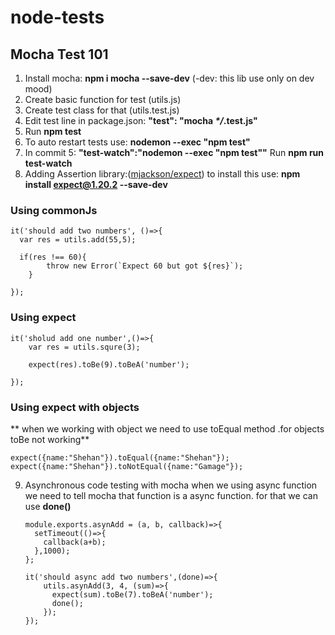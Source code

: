 # node-tests

## Mocha Test 101

1. Install mocha: **npm i mocha --save-dev** (-dev: this lib use only on dev mood)
2. Create basic function for test (utils.js)
3. Create test class for that (utils.test.js)
4. Edit test line in package.json: **"test": "mocha _*/_.test.js"**
5. Run **npm test**
6. To auto restart tests use: **nodemon --exec "npm test"**
7. In commit 5: **"test-watch":"nodemon --exec \"npm test\""** Run **npm run test-watch**
8. Adding Assertion library:([mjackson/expect](https://github.com/mjackson/expect)) to install this use: **npm install expect@1.20.2 --save-dev**<br>

### Using commonJs

```
it('should add two numbers', ()=>{
  var res = utils.add(55,5);

  if(res !== 60){
		throw new Error(`Expect 60 but got ${res}`);
	}

});
```

### Using expect

```
it('sholud add one number',()=>{
    var res = utils.squre(3);

    expect(res).toBe(9).toBeA('number');

});
```
### Using expect with objects
** when we working with object we need to use toEqual method .for objects toBe not working**

```
expect({name:"Shehan"}).toEqual({name:"Shehan"});
expect({name:"Shehan"}).toNotEqual({name:"Gamage"});
```

9. Asynchronous code testing with mocha
     when we using async function we need to tell mocha that function is a async function. for that we can use **done()**

      ```
      module.exports.asynAdd = (a, b, callback)=>{
        setTimeout(()=>{
          callback(a+b);
        },1000);
      };
      ```

      ```
      it('should async add two numbers',(done)=>{
          utils.asynAdd(3, 4, (sum)=>{
            expect(sum).toBe(7).toBeA('number');
            done();
          });
      });
      ```
